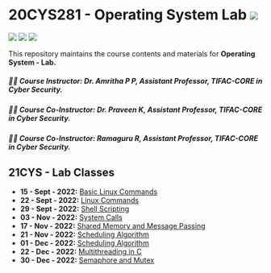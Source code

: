 # 20CYS281 - Operating System Lab  ![](https://img.shields.io/badge/-Live-green)
![](https://img.shields.io/badge/Batch-CYS-lightgreen) ![](https://img.shields.io/badge/UG-blue) ![](https://img.shields.io/badge/Subject-OS-blue)

This repository maintains the course contents and materials for **Operating System - Lab.** 

##### :teacher: Course Instructor:  Dr. Amritha P P, Assistant Professor, TIFAC-CORE in Cyber Security.
##### :teacher: Course Co-Instructor:  Dr. Praveen K, Assistant Professor, TIFAC-CORE in Cyber Security.
##### :teacher: Course Co-Instructor:  Ramaguru R, Assistant Professor, TIFAC-CORE in Cyber Security.

## 21CYS - Lab Classes

- **15 - Sept - 2022:** [Basic Linux Commands]()
- **22 - Sept - 2022:** [Linux Commands]()
- **29 - Sept - 2022:** [Shell Scripting]()
- **03 - Nov - 2022:** [System Calls]()
- **17 - Nov - 2022:** [Shared Memory and Message Passing]()
- **21 - Nov - 2022:** [Scheduling Algorithm]()
- **01 - Dec - 2022:** [Scheduling Algorithm]()
- **22 - Dec - 2022:** [Multithreading in C](Assets/MultiThreading)
- **30 - Dec - 2022:** [Semaphore and Mutex](Assets/Mutex_Semaphore)
